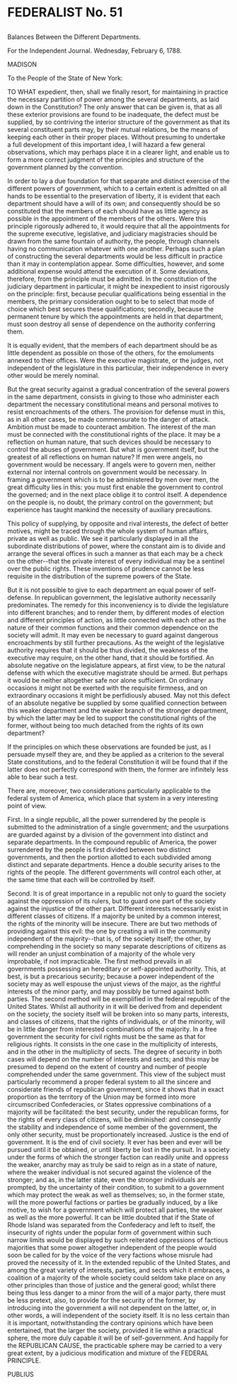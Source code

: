 # FEDERALIST No. 51
## 

Balances Between the Different Departments.

For the Independent Journal. Wednesday, February 6, 1788.

MADISON

To the People of the State of New York:

TO WHAT expedient, then, shall we finally resort, for maintaining in
practice the necessary partition of power among the several departments,
as laid down in the Constitution? The only answer that can be given is,
that as all these exterior provisions are found to be inadequate, the
defect must be supplied, by so contriving the interior structure of the
government as that its several constituent parts may, by their mutual
relations, be the means of keeping each other in their proper places.
Without presuming to undertake a full development of this important
idea, I will hazard a few general observations, which may perhaps place
it in a clearer light, and enable us to form a more correct judgment
of the principles and structure of the government planned by the
convention.

In order to lay a due foundation for that separate and distinct exercise
of the different powers of government, which to a certain extent is
admitted on all hands to be essential to the preservation of liberty,
it is evident that each department should have a will of its own; and
consequently should be so constituted that the members of each should
have as little agency as possible in the appointment of the members of
the others. Were this principle rigorously adhered to, it would require
that all the appointments for the supreme executive, legislative,
and judiciary magistracies should be drawn from the same fountain of
authority, the people, through channels having no communication whatever
with one another. Perhaps such a plan of constructing the several
departments would be less difficult in practice than it may in
contemplation appear. Some difficulties, however, and some additional
expense would attend the execution of it. Some deviations, therefore,
from the principle must be admitted. In the constitution of the
judiciary department in particular, it might be inexpedient to insist
rigorously on the principle: first, because peculiar qualifications
being essential in the members, the primary consideration ought to be
to select that mode of choice which best secures these qualifications;
secondly, because the permanent tenure by which the appointments are
held in that department, must soon destroy all sense of dependence on
the authority conferring them.

It is equally evident, that the members of each department should be as
little dependent as possible on those of the others, for the emoluments
annexed to their offices. Were the executive magistrate, or the
judges, not independent of the legislature in this particular, their
independence in every other would be merely nominal.

But the great security against a gradual concentration of the several
powers in the same department, consists in giving to those who
administer each department the necessary constitutional means and
personal motives to resist encroachments of the others. The provision
for defense must in this, as in all other cases, be made commensurate to
the danger of attack. Ambition must be made to counteract ambition. The
interest of the man must be connected with the constitutional rights
of the place. It may be a reflection on human nature, that such devices
should be necessary to control the abuses of government. But what is
government itself, but the greatest of all reflections on human nature?
If men were angels, no government would be necessary. If angels were to
govern men, neither external nor internal controls on government would
be necessary. In framing a government which is to be administered by men
over men, the great difficulty lies in this: you must first enable the
government to control the governed; and in the next place oblige it to
control itself. A dependence on the people is, no doubt, the primary
control on the government; but experience has taught mankind the
necessity of auxiliary precautions.

This policy of supplying, by opposite and rival interests, the defect
of better motives, might be traced through the whole system of human
affairs, private as well as public. We see it particularly displayed in
all the subordinate distributions of power, where the constant aim is to
divide and arrange the several offices in such a manner as that each may
be a check on the other--that the private interest of every individual
may be a sentinel over the public rights. These inventions of prudence
cannot be less requisite in the distribution of the supreme powers of
the State.

But it is not possible to give to each department an equal power of
self-defense. In republican government, the legislative authority
necessarily predominates. The remedy for this inconveniency is to
divide the legislature into different branches; and to render them,
by different modes of election and different principles of action, as
little connected with each other as the nature of their common functions
and their common dependence on the society will admit. It may even be
necessary to guard against dangerous encroachments by still further
precautions. As the weight of the legislative authority requires that
it should be thus divided, the weakness of the executive may require, on
the other hand, that it should be fortified. An absolute negative on the
legislature appears, at first view, to be the natural defense with
which the executive magistrate should be armed. But perhaps it would be
neither altogether safe nor alone sufficient. On ordinary occasions it
might not be exerted with the requisite firmness, and on extraordinary
occasions it might be perfidiously abused. May not this defect of an
absolute negative be supplied by some qualified connection between this
weaker department and the weaker branch of the stronger department, by
which the latter may be led to support the constitutional rights of
the former, without being too much detached from the rights of its own
department?

If the principles on which these observations are founded be just, as
I persuade myself they are, and they be applied as a criterion to the
several State constitutions, and to the federal Constitution it will be
found that if the latter does not perfectly correspond with them, the
former are infinitely less able to bear such a test.

There are, moreover, two considerations particularly applicable to the
federal system of America, which place that system in a very interesting
point of view.

First. In a single republic, all the power surrendered by the people
is submitted to the administration of a single government; and the
usurpations are guarded against by a division of the government into
distinct and separate departments. In the compound republic of America,
the power surrendered by the people is first divided between two
distinct governments, and then the portion allotted to each subdivided
among distinct and separate departments. Hence a double security arises
to the rights of the people. The different governments will control each
other, at the same time that each will be controlled by itself.

Second. It is of great importance in a republic not only to guard the
society against the oppression of its rulers, but to guard one part of
the society against the injustice of the other part. Different interests
necessarily exist in different classes of citizens. If a majority
be united by a common interest, the rights of the minority will be
insecure. There are but two methods of providing against this evil:
the one by creating a will in the community independent of the
majority--that is, of the society itself; the other, by comprehending in
the society so many separate descriptions of citizens as will render an
unjust combination of a majority of the whole very improbable, if not
impracticable. The first method prevails in all governments possessing
an hereditary or self-appointed authority. This, at best, is but a
precarious security; because a power independent of the society may as
well espouse the unjust views of the major, as the rightful interests
of the minor party, and may possibly be turned against both parties. The
second method will be exemplified in the federal republic of the United
States. Whilst all authority in it will be derived from and dependent
on the society, the society itself will be broken into so many parts,
interests, and classes of citizens, that the rights of individuals, or
of the minority, will be in little danger from interested combinations
of the majority. In a free government the security for civil rights must
be the same as that for religious rights. It consists in the one case in
the multiplicity of interests, and in the other in the multiplicity of
sects. The degree of security in both cases will depend on the number of
interests and sects; and this may be presumed to depend on the extent
of country and number of people comprehended under the same government.
This view of the subject must particularly recommend a proper federal
system to all the sincere and considerate friends of republican
government, since it shows that in exact proportion as the territory of
the Union may be formed into more circumscribed Confederacies, or States
oppressive combinations of a majority will be facilitated: the best
security, under the republican forms, for the rights of every class
of citizens, will be diminished: and consequently the stability and
independence of some member of the government, the only other security,
must be proportionately increased. Justice is the end of government. It
is the end of civil society. It ever has been and ever will be pursued
until it be obtained, or until liberty be lost in the pursuit. In a
society under the forms of which the stronger faction can readily unite
and oppress the weaker, anarchy may as truly be said to reign as in a
state of nature, where the weaker individual is not secured against the
violence of the stronger; and as, in the latter state, even the stronger
individuals are prompted, by the uncertainty of their condition, to
submit to a government which may protect the weak as well as themselves;
so, in the former state, will the more powerful factions or parties be
gradually induced, by a like motive, to wish for a government which will
protect all parties, the weaker as well as the more powerful. It can be
little doubted that if the State of Rhode Island was separated from
the Confederacy and left to itself, the insecurity of rights under the
popular form of government within such narrow limits would be displayed
by such reiterated oppressions of factious majorities that some power
altogether independent of the people would soon be called for by the
voice of the very factions whose misrule had proved the necessity of
it. In the extended republic of the United States, and among the great
variety of interests, parties, and sects which it embraces, a coalition
of a majority of the whole society could seldom take place on any other
principles than those of justice and the general good; whilst there
being thus less danger to a minor from the will of a major party, there
must be less pretext, also, to provide for the security of the former,
by introducing into the government a will not dependent on the latter,
or, in other words, a will independent of the society itself. It is no
less certain than it is important, notwithstanding the contrary opinions
which have been entertained, that the larger the society, provided
it lie within a practical sphere, the more duly capable it will be of
self-government. And happily for the REPUBLICAN CAUSE, the practicable
sphere may be carried to a very great extent, by a judicious
modification and mixture of the FEDERAL PRINCIPLE.

PUBLIUS




